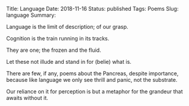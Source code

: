 Title: Language
Date: 2018-11-16
Status: published
Tags: Poems
Slug: language
Summary: 

<div class="post-poem">
Language is 
the limit 
of description;
of our grasp.

Cognition is
the train
running in its
tracks.

They are one;
the frozen 
and 
the fluid.

Let these not
illude
and stand in for (belie)
what is.

There are few,
if any, poems
about the Pancreas,
despite importance,
because 
like language
we only see 
thrill and panic,
not the substrate.


Our reliance
on it for perception
is but a metaphor
for the grandeur
that awaits 
without it.

</div>

